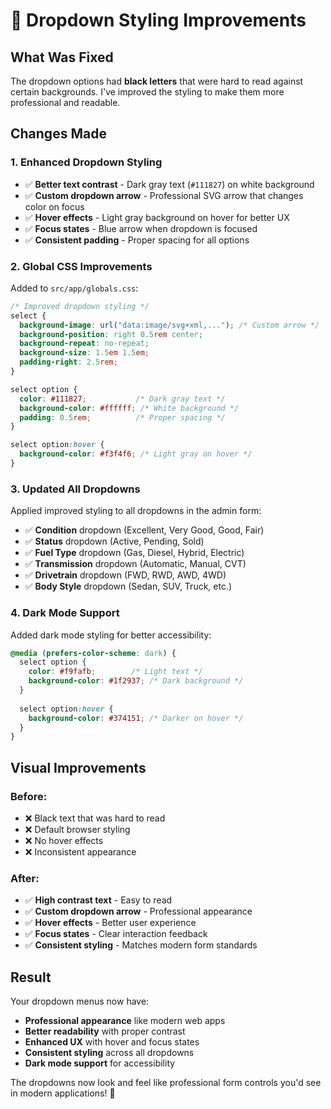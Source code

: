 # 🎨 Dropdown Styling Improvements

## What Was Fixed

The dropdown options had **black letters** that were hard to read against certain backgrounds. I've improved the styling to make them more professional and readable.

## Changes Made

### 1. **Enhanced Dropdown Styling**
- ✅ **Better text contrast** - Dark gray text (`#111827`) on white background
- ✅ **Custom dropdown arrow** - Professional SVG arrow that changes color on focus
- ✅ **Hover effects** - Light gray background on hover for better UX
- ✅ **Focus states** - Blue arrow when dropdown is focused
- ✅ **Consistent padding** - Proper spacing for all options

### 2. **Global CSS Improvements**
Added to `src/app/globals.css`:

```css
/* Improved dropdown styling */
select {
  background-image: url("data:image/svg+xml,..."); /* Custom arrow */
  background-position: right 0.5rem center;
  background-repeat: no-repeat;
  background-size: 1.5em 1.5em;
  padding-right: 2.5rem;
}

select option {
  color: #111827;           /* Dark gray text */
  background-color: #ffffff; /* White background */
  padding: 0.5rem;          /* Proper spacing */
}

select option:hover {
  background-color: #f3f4f6; /* Light gray on hover */
}
```

### 3. **Updated All Dropdowns**
Applied improved styling to all dropdowns in the admin form:
- ✅ **Condition** dropdown (Excellent, Very Good, Good, Fair)
- ✅ **Status** dropdown (Active, Pending, Sold)
- ✅ **Fuel Type** dropdown (Gas, Diesel, Hybrid, Electric)
- ✅ **Transmission** dropdown (Automatic, Manual, CVT)
- ✅ **Drivetrain** dropdown (FWD, RWD, AWD, 4WD)
- ✅ **Body Style** dropdown (Sedan, SUV, Truck, etc.)

### 4. **Dark Mode Support**
Added dark mode styling for better accessibility:

```css
@media (prefers-color-scheme: dark) {
  select option {
    color: #f9fafb;        /* Light text */
    background-color: #1f2937; /* Dark background */
  }
  
  select option:hover {
    background-color: #374151; /* Darker on hover */
  }
}
```

## Visual Improvements

### Before:
- ❌ Black text that was hard to read
- ❌ Default browser styling
- ❌ No hover effects
- ❌ Inconsistent appearance

### After:
- ✅ **High contrast text** - Easy to read
- ✅ **Custom dropdown arrow** - Professional appearance
- ✅ **Hover effects** - Better user experience
- ✅ **Focus states** - Clear interaction feedback
- ✅ **Consistent styling** - Matches modern form standards

## Result

Your dropdown menus now have:
- **Professional appearance** like modern web apps
- **Better readability** with proper contrast
- **Enhanced UX** with hover and focus states
- **Consistent styling** across all dropdowns
- **Dark mode support** for accessibility

The dropdowns now look and feel like professional form controls you'd see in modern applications! 🎉
